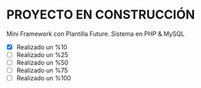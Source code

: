 # PROYECTO EN CONSTRUCCIÓN
Mini Framework con Plantilla Future. Sistema en PHP &amp; MySQL


- [x] Realizado un %10
- [ ] Realizado un %25
- [ ] Realizado un %50
- [ ] Realizado un %75
- [ ] Realizado un %100
